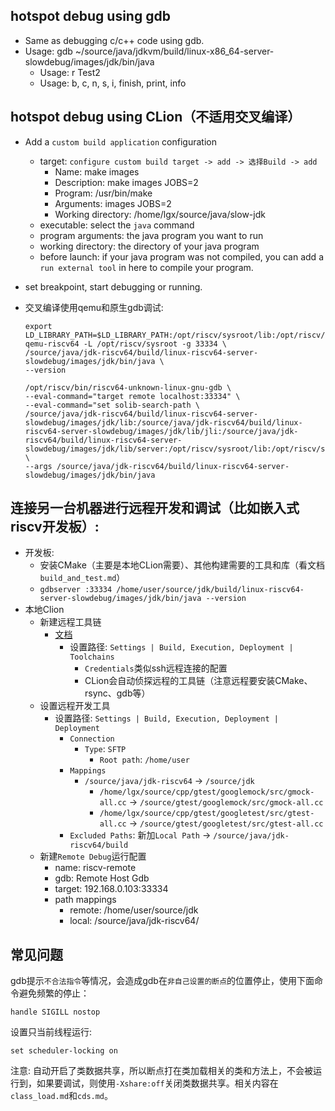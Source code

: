 ## hotspot debug using gdb
- Same as debugging c/c++ code using gdb.
- Usage: gdb ~/source/java/jdkvm/build/linux-x86_64-server-slowdebug/images/jdk/bin/java
	- Usage: r Test2
	- Usage: b, c, n, s, i, finish, print, info

## hotspot debug using CLion（不适用交叉编译）
- Add a `custom build application` configuration
    - target: `configure custom build target -> add -> 选择Build -> add`
        - Name: make images
        - Description: make images JOBS=2
        - Program: /usr/bin/make
        - Arguments:  images JOBS=2
        - Working directory: /home/lgx/source/java/slow-jdk
    - executable: select the `java` command
    - program arguments: the java program you want to run
    - working directory: the directory of your java program
    - before launch: if your java program was not compiled, you can add a `run external tool` in here to compile your program.
- set breakpoint, start debugging or running.


- 交叉编译使用qemu和原生gdb调试:
  ```
  export LD_LIBRARY_PATH=$LD_LIBRARY_PATH:/opt/riscv/sysroot/lib:/opt/riscv/sysroot/usr/lib
  qemu-riscv64 -L /opt/riscv/sysroot -g 33334 \
  /source/java/jdk-riscv64/build/linux-riscv64-server-slowdebug/images/jdk/bin/java \
  --version

  /opt/riscv/bin/riscv64-unknown-linux-gnu-gdb \
  --eval-command="target remote localhost:33334" \
  --eval-command="set solib-search-path \
  /source/java/jdk-riscv64/build/linux-riscv64-server-slowdebug/images/jdk/lib:/source/java/jdk-riscv64/build/linux-riscv64-server-slowdebug/images/jdk/lib/jli:/source/java/jdk-riscv64/build/linux-riscv64-server-slowdebug/images/jdk/lib/server:/opt/riscv/sysroot/lib:/opt/riscv/sysroot/usr/lib" \
  --args /source/java/jdk-riscv64/build/linux-riscv64-server-slowdebug/images/jdk/bin/java
  ```

## 连接另一台机器进行远程**开发**和调试（比如嵌入式riscv开发板）: 
- 开发板:
  - 安装CMake（主要是本地CLion需要）、其他构建需要的工具和库（看文档`build_and_test.md`）
  - `gdbserver :33334 /home/user/source/jdk/build/linux-riscv64-server-slowdebug/images/jdk/bin/java --version`
- 本地Clion
  - 新建远程工具链
    - [文档](https://www.jetbrains.com/help/clion/remote-projects-support.html)
	  - 设置路径: `Settings | Build, Execution, Deployment | Toolchains`
	    - `Credentials`类似ssh远程连接的配置
	    - CLion会自动侦探远程的工具链（注意远程要安装CMake、rsync、gdb等）
  - 设置远程开发工具
    - 设置路径: `Settings | Build, Execution, Deployment | Deployment`
	  - `Connection`
	    - `Type`: `SFTP`
		  - `Root path`: `/home/user`
	  - `Mappings`
	    - `/source/java/jdk-riscv64` -> `/source/jdk`
		  - `/home/lgx/source/cpp/gtest/googlemock/src/gmock-all.cc` -> `/source/gtest/googlemock/src/gmock-all.cc`
		  - `/home/lgx/source/cpp/gtest/googletest/src/gtest-all.cc` -> `/source/gtest/googletest/src/gtest-all.cc`
	  - `Excluded Paths`: 新加`Local Path` -> `/source/java/jdk-riscv64/build`
  - 新建`Remote Debug`运行配置
    - name: riscv-remote
    - gdb: Remote Host Gdb
    - target: 192.168.0.103:33334
    - path mappings
      - remote: /home/user/source/jdk
      - local: /source/java/jdk-riscv64/


## 常见问题
gdb提示`不合法指令`等情况，会造成gdb在`非自己设置的断点`的位置停止，使用下面命令避免频繁的停止：
```
handle SIGILL nostop
```

设置只当前线程运行:
```
set scheduler-locking on
```

注意: 自动开启了类数据共享，所以断点打在类加载相关的类和方法上，不会被运行到，如果要调试，则使用`-Xshare:off`关闭类数据共享。相关内容在`class_load.md`和`cds.md`。
